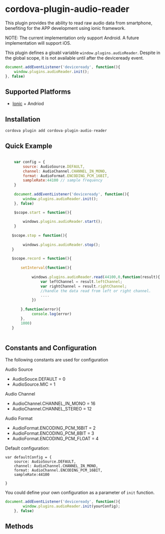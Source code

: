 # cordova-plugin-audio-reader


This plugin provides the ability to read raw audio data from smartphone, benefiting for the APP development using ionic framework.

NOTE: The current implementation only support Android. A future implementation will support iOS.

This plugin defines a gloabl variable <code>window.plugins.audioReader</code>. Despite in the global scope, it is not available until after the deviceready event.

```js
document.addEventListener('deviceready', function(){
    window.plugins.audioReader.init();
}, false)
```

## Supported Platforms

- [Ionic](http://ionicframework.com/) + Andriod

## Installation

```js
cordova plugin add cordova-plugin-audio-reader
```

## Quick Example

```js

    var config = {
    	source: AudioSource.DEFAULT,
  		channel: AudioChannel.CHANNEL_IN_MONO,
  		format: AudioFormat.ENCODING_PCM_16BIT,
  		sampleRate:44100 // sample frequency
    }
    
	document.addEventListener('deviceready', function(){
        window.plugins.audioReader.init();
    }, false)

    $scope.start = function(){
    
    	windows.plugins.audioReader.start();
    }
   
   $scope.stop = function(){
   		
        windows.plugins.audioReader.stop();
   }
   
   $scope.record = function(){
   		
       setInterval(function(){
       
        	windows.plugins.audioReader.read(44100,0,function(result){
            	var leftChannel = result.leftChannel;
      			var rightChannel = result.rightChannel;
                //handle the data read from left or right channel.
                ....
            })
       	
       },function(error){
       		console.log(error)
       },
       1000)
   }
      
```

## Constants and Configuration

The following constants are used for configuration

Audio Source
- AudioSouce.DEFAULT = 0
- AudioSource.MIC = 1

Audio Channel
- AudioChannel.CHANNEL_IN_MONO = 16
- AudioChannel.CHANNEL_STEREO = 12

Audio Format
- AudioFormat.ENCODING_PCM_16BIT = 2
- AudioFormat.ENCODING_PCM_8BIT = 3
- AudioFormat.ENCODING_PCM_FLOAT = 4

Default configuration:
```
var defaultConfig = {
	source: AudioSource.DEFAULT,
    channel: AudioChannel.CHANNEL_IN_MONO,
    format: AudioChannel.ENCODING_PCM_16BIT,
    sampleRate:44100
    
}
```

You could define your own configuration as a parameter of <code>init</code> function.
```js
document.addEventListener('deviceready', function(){
        window.plugins.audioReader.init(yourConfig);
    }, false)
```

## Methods
